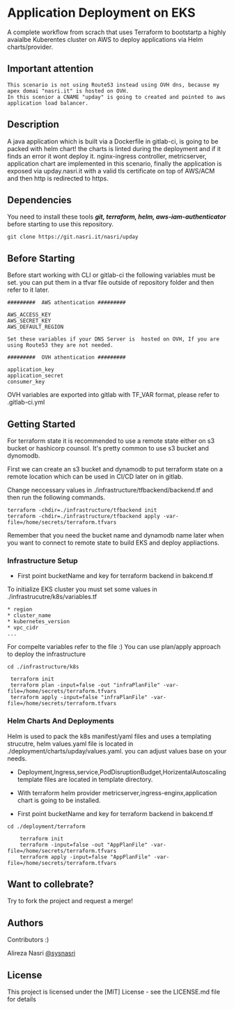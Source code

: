 
# Application Deployment on EKS
A complete workflow from scrach that uses Terraform to bootstartp a highly
avaialbe Kuberentes cluster on AWS to deploy applications via Helm charts/provider. 

## Important attention

```
This scenario is not using Route53 instead using OVH dns, because my apex domai "nasri.it" is hosted on OVH.
In this scenior a CNAME "upday" is going to created and pointed to aws application load balancer.  

```

## Description

A java application which is built via a Dockerfile in gitlab-ci, is going to be packed with helm chart! the charts is linted during the deployment and if it finds an error it wont deploy it. nginx-ingress controller, metricserver, application chart are implemented in this scenario, finally the application is exposed via upday.nasri.it with a valid tls certificate on top of AWS/ACM and then http is redirected to https. 

## Dependencies 
You need to install these tools ***git, terraform, helm, aws-iam-authenticator*** before starting to use this repository. 

```
git clone https://git.nasri.it/nasri/upday

```

## Before Starting 

Before start working with CLI or gitlab-ci the following variables must be set. you can put them in a tfvar file outside of repository folder and then refer to it later.
```
#########  AWS athentication #########

AWS_ACCESS_KEY 
AWS_SECRET_KEY
AWS_DEFAULT_REGION

Set these variables if your DNS Server is  hosted on OVH, If you are using Route53 they are not needed. 

#########  OVH athentication #########

application_key  
application_secret
consumer_key

```
OVH variables are exported into gitlab with TF_VAR format, please refer to .gitlab-ci.yml


## Getting Started
For terraform state it is recommended to use a remote state either on s3 bucket or hashicorp counsol. It's pretty common to use s3 bucket and dynomodb.

First we can create an s3 bucket and dynamodb to put terraform state on a remote location which can be used in CI/CD later on in gitlab. 

Change neccessary values in ./infrastructure/tfbackend/backend.tf and then run the following commands. 

```
terraform -chdir=./infrastructure/tfbackend init 
terraform -chdir=./infrastructure/tfbackend apply -var-file=/home/secrets/terraform.tfvars

```
Remember that you need the bucket name and dynamodb name later when you want to connect to remote state to build EKS and deploy appliactions. 



### Infrastructure Setup  

* First point bucketName and key for terraform backend in bakcend.tf

To initialize EKS cluster you must set some values in ./infrastrucutre/k8s/variables.tf 

```
* region
* cluster_name
* kubernetes_version
* vpc_cidr
...

```
For compelte variables refer to the file :) 
You can use plan/apply approach to deploy the infrastructure

```
cd ./infrastructure/k8s 

 terraform init
 terraform plan -input=false -out "infraPlanFile" -var-file=/home/secrets/terraform.tfvars
 terraform apply -input=false "infraPlanFile" -var-file=/home/secrets/terraform.tfvars

```


### Helm Charts And Deployments 
Helm is used to pack the k8s manifest/yaml files and uses a templating strucutre,  helm values.yaml file is located in ./deployment/charts/upday/values.yaml. you can adjust values base on your needs. 


* Deployment,Ingress,service,PodDisruptionBudget,HorizentalAutoscaling template files are located in template directory. 

* With terraform helm provider metricserver,ingress-enginx,application chart is going to be installed.

* First point bucketName and key for terraform backend in bakcend.tf

```
cd ./deployment/terraform

    terraform init
    terraform -input=false -out "AppPlanFile" -var-file=/home/secrets/terraform.tfvars
    terraform apply -input=false "AppPlanFile" -var-file=/home/secrets/terraform.tfvars

```



## Want to collebrate? 

Try to fork the project and request a merge! 


## Authors

Contributors :)

Alireza Nasri
[@sysnasri](https://linkedin.com/in/sysnasri)


## License

This project is licensed under the [MIT] License - see the LICENSE.md file for details
